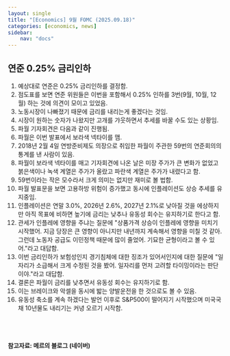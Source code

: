 ```yaml
---
layout: single
title: "[Economics] 9월 FOMC (2025.09.18)"
categories: [economics, news]
sidebar:
    nav: "docs"
---
```


## 연준 0.25% 금리인하
1. 예상대로 연준은 0.25% 금리인하를 결정함.
1. 점도표를 보면 연준 위원들은 이번을 포함해서 0.25% 인하를 3번(9월, 10월, 12월) 하는 것에 의견이 모이고 있었음.
1. 노동시장이 나빠졌기 때문에 금리를 내리는게 좋겠다는 것임.
1. 시장이 원하는 숫자가 나왔지만 고개를 갸웃하면서 추세를 바꿀 수도 있는 상황임.
1. 파월 기자회견은 다음과 같이 진행됨.
1. 파월은 이번 발표에서 보라색 넥타이를 맴.
1. 2018년 2월 4일 연방준비제도 의장으로 취임한 파월이 주관한 59번의 연준회의의 통계를 낸 사람이 있음.
1. 파월이 보라색 넥타이를 매고 기자회견에 나온 날은 미장 주가가 큰 변화가 없었고 붉은색이나 녹색 계열은 주가가 올랐고 파란색 계열은 주가가 내렸다고 함.
1. 59번이라는 작은 모수라서 크게 의미는 없지만 재미로 볼 법함.
1. 파월 발표문을 보면 고용하방 위험이 증가했고 동시에 인플레이션도 상승 추세를 유지중임.
1. 인플레이션은 연말 3.0%, 2026년 2.6%, 2027년 2.1%로 낮아질 것을 에상하지만 아직 목표에 비하면 높기에 금리는 낮추나 유동성 회수는 유지하기로 한다고 함.
1. 관세가 인플레에 영향을 주냐는 질문에 "상품가격 상승이 인플레에 영향을 미치기 시작했어. 지금 당장은 큰 영향이 아니지만 내년까지 계속해서 영향을 미칠 것 같아. 그런데 노동자 공급도 이민정책 때문에 많이 줄었어. 기묘한 균형이라고 볼 수 있어."라고 대답함.
1. 이번 금리인하가 보험성인지 경기침체에 대한 징조가 있어서인지에 대한 질문에 "일자리가 소급해서 크게 수정된 것을 봤어. 일자리를 먼저 고려할 타이밍이라는 판단이야."라고 대답함.
1. 결론은 파월이 금리를 낮추면서 유동성 회수는 유지하기로 함.
1. 이는 브레이크와 악셀을 동시에 밟는 양발운전을 한 것으로도 볼 수 있음.
1. 유동성 축소를 계속 하겠다는 발언 이후로 S&P500이 떨어지기 시작했으며 미국국채 10년물도 내리기는 커녕 오르기 시작함.



<br/>
<br/>

#### 참고자료: 메르의 블로그 (네이버)